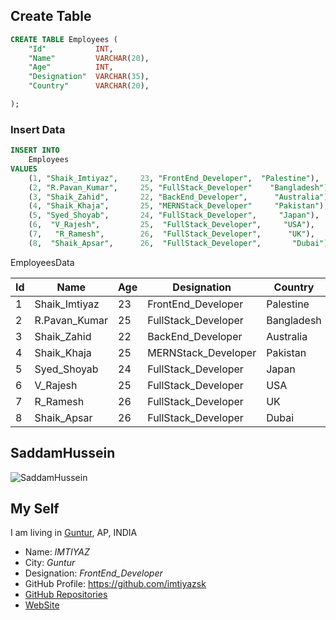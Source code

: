 ## Create Table

```sql
CREATE TABLE Employees (
    "Id"           INT,
    "Name"         VARCHAR(20),
    "Age"          INT,
    "Designation"  VARCHAR(35),
    "Country"      VARCHAR(20),

);
```
### Insert Data

```sql
INSERT INTO
    Employees
VALUES
    (1, "Shaik_Imtiyaz",     23, "FrontEnd_Developer",  "Palestine"),
    (2, "R.Pavan_Kumar",     25, "FullStack_Developer"    "Bangladesh"),
    (3, "Shaik_Zahid",       22, "BackEnd_Developer",      "Australia"),
    (4, "Shaik_Khaja",       25, "MERNStack_Developer"     "Pakistan"),
    (5, "Syed_Shoyab",       24, "FullStack_Developer",     "Japan"),
    (6,  "V_Rajesh",         25,  "FullStack_Developer",     "USA"),
    (7,   "R_Ramesh",        26,  "FullStack_Developer",      "UK"),
    (8,  "Shaik_Apsar",      26,  "FullStack_Developer",       "Dubai")
```

 EmployeesData

|Id| Name        | Age | Designation        | Country   |
|--| ---         | --- | -----------        | -------   |
| 1|Shaik_Imtiyaz| 23  |FrontEnd_Developer  | Palestine |
| 2|R.Pavan_Kumar| 25  |FullStack_Developer | Bangladesh|
| 3|Shaik_Zahid  | 22  |BackEnd_Developer   | Australia |
| 4|Shaik_Khaja  | 25  |MERNStack_Developer | Pakistan  |
| 5|Syed_Shoyab  | 24  |FullStack_Developer | Japan     |
| 6|V_Rajesh     | 25  |FullStack_Developer | USA       |
| 7|R_Ramesh     | 26  |FullStack_Developer | UK        |
| 8|Shaik_Apsar  | 26  |FullStack_Developer | Dubai     |


## SaddamHussein

![SaddamHussein](https://image.cnbcfm.com/api/v1/image/100988129-807741_r.jpg?v=1532564639)

## My Self 


I am living in [Guntur](https://www.tripadvisor.in/Attractions-g12421913-Activities-Guntur_District_Andhra_Pradesh.html), AP, INDIA 

- Name: *IMTIYAZ*
- City: _Guntur_
- Designation: *FrontEnd_Developer*
- GitHub Profile: https://github.com/imtiyazsk
- [GitHub Repositories](https://github.com/imtiyazsk?tab=repositories)
- [WebSite](https://github.com/imtiyazsk/markdown)

